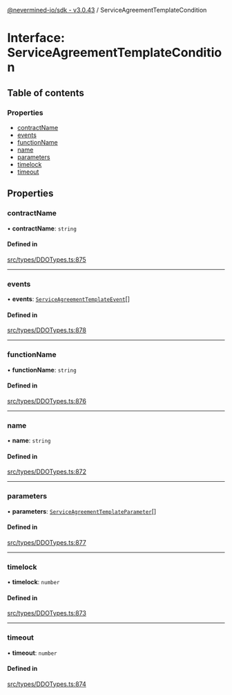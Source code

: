 [@nevermined-io/sdk - v3.0.43](../code-reference.md) / ServiceAgreementTemplateCondition

# Interface: ServiceAgreementTemplateCondition

## Table of contents

### Properties

- [contractName](ServiceAgreementTemplateCondition.md#contractname)
- [events](ServiceAgreementTemplateCondition.md#events)
- [functionName](ServiceAgreementTemplateCondition.md#functionname)
- [name](ServiceAgreementTemplateCondition.md#name)
- [parameters](ServiceAgreementTemplateCondition.md#parameters)
- [timelock](ServiceAgreementTemplateCondition.md#timelock)
- [timeout](ServiceAgreementTemplateCondition.md#timeout)

## Properties

### contractName

• **contractName**: `string`

#### Defined in

[src/types/DDOTypes.ts:875](https://github.com/nevermined-io/sdk-js/blob/356dfb328fcf7cee010b48756ca205b2a854f0f8/src/types/DDOTypes.ts#L875)

---

### events

• **events**: [`ServiceAgreementTemplateEvent`](ServiceAgreementTemplateEvent.md)[]

#### Defined in

[src/types/DDOTypes.ts:878](https://github.com/nevermined-io/sdk-js/blob/356dfb328fcf7cee010b48756ca205b2a854f0f8/src/types/DDOTypes.ts#L878)

---

### functionName

• **functionName**: `string`

#### Defined in

[src/types/DDOTypes.ts:876](https://github.com/nevermined-io/sdk-js/blob/356dfb328fcf7cee010b48756ca205b2a854f0f8/src/types/DDOTypes.ts#L876)

---

### name

• **name**: `string`

#### Defined in

[src/types/DDOTypes.ts:872](https://github.com/nevermined-io/sdk-js/blob/356dfb328fcf7cee010b48756ca205b2a854f0f8/src/types/DDOTypes.ts#L872)

---

### parameters

• **parameters**: [`ServiceAgreementTemplateParameter`](ServiceAgreementTemplateParameter.md)[]

#### Defined in

[src/types/DDOTypes.ts:877](https://github.com/nevermined-io/sdk-js/blob/356dfb328fcf7cee010b48756ca205b2a854f0f8/src/types/DDOTypes.ts#L877)

---

### timelock

• **timelock**: `number`

#### Defined in

[src/types/DDOTypes.ts:873](https://github.com/nevermined-io/sdk-js/blob/356dfb328fcf7cee010b48756ca205b2a854f0f8/src/types/DDOTypes.ts#L873)

---

### timeout

• **timeout**: `number`

#### Defined in

[src/types/DDOTypes.ts:874](https://github.com/nevermined-io/sdk-js/blob/356dfb328fcf7cee010b48756ca205b2a854f0f8/src/types/DDOTypes.ts#L874)
